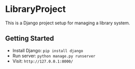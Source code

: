 # LibraryProject

This is a Django project setup for managing a library system.

## Getting Started

- Install Django: `pip install django`
- Run server: `python manage.py runserver`
- Visit: `http://127.0.0.1:8000/`